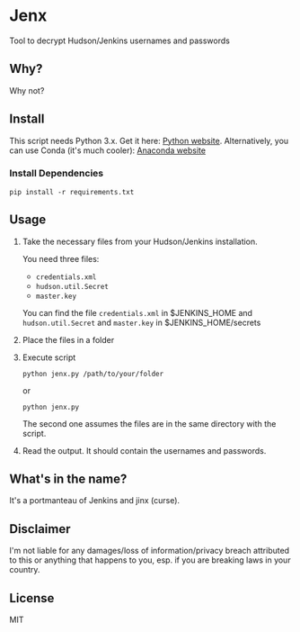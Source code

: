 # Jenx

Tool to decrypt Hudson/Jenkins usernames and passwords

## Why?

Why not?

## Install

This script needs Python 3.x. Get it here: [Python website](https://www.python.org/downloads/). Alternatively, you can use Conda (it's much cooler): [Anaconda website](https://docs.conda.io/en/latest/)

### Install Dependencies

`pip install -r requirements.txt`

## Usage

1. Take the necessary files from your Hudson/Jenkins installation.

   You need three files:

   - `credentials.xml`
   - `hudson.util.Secret`
   - `master.key`

   You can find the file `credentials.xml` in $JENKINS_HOME and `hudson.util.Secret` and `master.key` in $JENKINS_HOME/secrets

2. Place the files in a folder

3. Execute script

   `python jenx.py /path/to/your/folder`

   or

   `python jenx.py`

   The second one assumes the files are in the same directory with the script.

4. Read the output. It should contain the usernames and passwords.

## What's in the name?

It's a portmanteau of Jenkins and jinx (curse).

## Disclaimer

I'm not liable for any damages/loss of information/privacy breach attributed to this or anything that happens to you, esp. if you are breaking laws in your country.

## License

MIT
